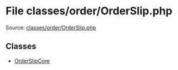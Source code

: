 File classes/order/OrderSlip.php
=========

Source: [classes/order/OrderSlip.php](https://github.com/PrestaShop/PrestaShop/blob/1.6.1.3/classes/order/OrderSlip.php)


Classes
-------

* [OrderSlipCore](class.OrderSlipCore.md)


